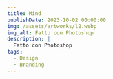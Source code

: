 ```yaml
---
title: Mind
publishDate: 2023-10-02 00:00:00
img: /assets/artworks/l2.webp
img_alt: Fatto con Photoshop
description: |
  Fatto con Photoshop
tags:
  - Design
  - Branding
---
```


